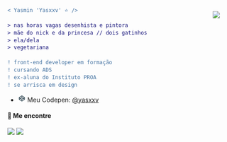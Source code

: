 
<img align="right" height="250" style="padding: 25px" src="https://media3.giphy.com/media/UEGwYCVTBFa9tJEf66/giphy.gif?cid=ecf05e47xri74c8bjoamwxekjsnchr80a4jxrhalgqhshsdx&rid=giphy.gif&ct=g"/>

```diff
< Yasmin 'Yasxxv' ⭐ />

> nas horas vagas desenhista e pintora
> mãe do nick e da princesa // dois gatinhos
> ela/dela
> vegetariana
 
! front-end developer em formação
! cursando ADS
! ex-aluna do Instituto PROA
! se arrisca em design
```

- <img src="codepen.png" width="17px"> Meu Codepen: <a href="https://codepen.io/yasxxv" target="_blank">@yasxxv</a>
 
#### 🔗 Me encontre

<a href="https://www.linkedin.com/in/yasminbenicio/"><img src="https://img.shields.io/badge/LinkedIn-0077B5?style=for-the-badge&logo=linkedin&logoColor=white"></img></a>
<a href="https://instagram.com/littleyaxx?utm_medium=copy_link"><img src="https://img.shields.io/badge/Instagram-E4405F?style=for-the-badge&logo=instagram&logoColor=white"></img></a>
<!--
**yasxxv/yasxxv** is a ✨ _special_ ✨ repository because its `README.md` (this file) appears on your GitHub profile.

<img align="right" height="170" style="margin: 25px" src="https://media3.giphy.com/media/2yrwORnQHLFXzoTQHj/giphy.gif?cid=ecf05e47gvbyg9bgc03aqc2r7fppbutq275ajy6umw2fu44g&rid=giphy.gif&ct=g"/>

Here are some ideas to get you started:

- 🔭 I’m currently working on ...
- 🌱 I’m currently learning ...
- 👯 I’m looking to collaborate on ...
- 🤔 I’m looking for help with ...
- 💬 Ask me about ...
- 📫 How to reach me: ...
- 😄 Pronouns: ...
- ⚡ Fun fact: ...
-->
